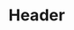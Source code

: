 <!-- TITLE: 3 D Modelers Guide -->
<!-- SUBTITLE: A quick summary of 3 D Modelers Guide -->

# Header